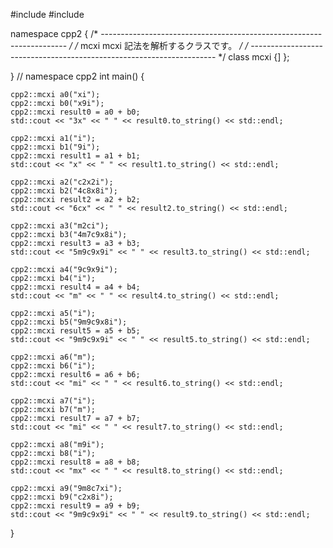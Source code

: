 #include <iostream>
#include <string>

namespace cpp2 {
	/* --------------------------------------------------------------------- */
	/*
	mcxi
	mcxi 記法を解析するクラスです。
	*/
	/* --------------------------------------------------------------------- */
	class mcxi {]
    	};

} // namespace cpp2
int main() {

	cpp2::mcxi a0("xi");
	cpp2::mcxi b0("x9i");
	cpp2::mcxi result0 = a0 + b0;
	std::cout << "3x" << " " << result0.to_string() << std::endl;

	cpp2::mcxi a1("i");
	cpp2::mcxi b1("9i");
	cpp2::mcxi result1 = a1 + b1;
	std::cout << "x" << " " << result1.to_string() << std::endl;

	cpp2::mcxi a2("c2x2i");
	cpp2::mcxi b2("4c8x8i");
	cpp2::mcxi result2 = a2 + b2;
	std::cout << "6cx" << " " << result2.to_string() << std::endl;

	cpp2::mcxi a3("m2ci");
	cpp2::mcxi b3("4m7c9x8i");
	cpp2::mcxi result3 = a3 + b3;
	std::cout << "5m9c9x9i" << " " << result3.to_string() << std::endl;

	cpp2::mcxi a4("9c9x9i");
	cpp2::mcxi b4("i");
	cpp2::mcxi result4 = a4 + b4;
	std::cout << "m" << " " << result4.to_string() << std::endl;

	cpp2::mcxi a5("i");
	cpp2::mcxi b5("9m9c9x8i");
	cpp2::mcxi result5 = a5 + b5;
	std::cout << "9m9c9x9i" << " " << result5.to_string() << std::endl;

	cpp2::mcxi a6("m");
	cpp2::mcxi b6("i");
	cpp2::mcxi result6 = a6 + b6;
	std::cout << "mi" << " " << result6.to_string() << std::endl;

	cpp2::mcxi a7("i");
	cpp2::mcxi b7("m");
	cpp2::mcxi result7 = a7 + b7;
	std::cout << "mi" << " " << result7.to_string() << std::endl;

	cpp2::mcxi a8("m9i");
	cpp2::mcxi b8("i");
	cpp2::mcxi result8 = a8 + b8;
	std::cout << "mx" << " " << result8.to_string() << std::endl;

	cpp2::mcxi a9("9m8c7xi");
	cpp2::mcxi b9("c2x8i");
	cpp2::mcxi result9 = a9 + b9;
	std::cout << "9m9c9x9i" << " " << result9.to_string() << std::endl;

}